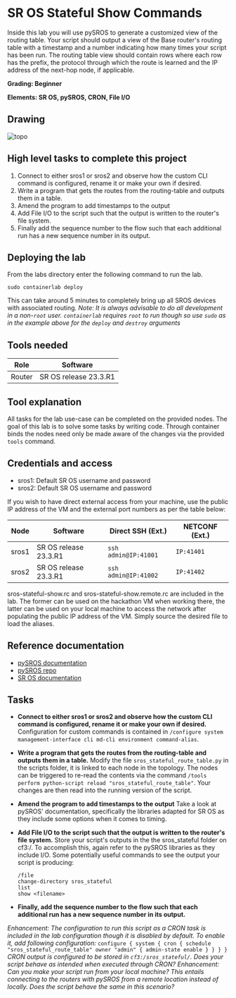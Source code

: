 # SR OS Stateful Show Commands

Inside this lab you will use pySROS to generate a customized view of the routing table. Your script should output a view of the Base router's routing table with a timestamp and a number indicating how many times your script has been run. The routing table view should contain rows where each row has the prefix, the protocol through which the route is learned and the IP address of the next-hop node, if applicable.

**Grading: Beginner**

**Elements: SR OS, pySROS, CRON, File I/O**

## Drawing


![topo](./_images/sros-pysros-eh.png)

## High level tasks to complete this project

1. Connect to either sros1 or sros2 and observe how the custom CLI command is configured, rename it or make your own if desired.
2. Write a program that gets the routes from the routing-table and outputs them in a table.
3. Amend the program to add timestamps to the output
4. Add File I/O to the script such that the output is written to the router's file system.
5. Finally add the sequence number to the flow such that each additional run has a new sequence number in its output.

## Deploying the lab

From the labs directory enter the following command to run the lab.

```
sudo containerlab deploy
```

This can take around 5 minutes to completely bring up all SROS devices with associated routing.
*Note: It is always advisable to do all development in a non-`root` user.  `containerlab` requires `root` to run though so use `sudo` as in the example above for the `deploy` and `destroy` arguments*

## Tools needed  

| Role | Software |
| --- | --- |
| Router | SR OS release 23.3.R1 |

## Tool explanation

All tasks for the lab use-case can be completed on the provided nodes. The goal of this lab is to solve some tasks by writing code. Through container binds the nodes need only be made aware of the changes via the provided `tools` command.

## Credentials and access

* sros1:            Default SR OS username and password
* sros2:            Default SR OS username and password

If you wish to have direct external access from your machine, use the public IP address of the VM and the external port numbers as per the table below:

| Node          | Software |  Direct SSH (Ext.)      | NETCONF (Ext.) | 
| -----         | ---------| ---------------------- | -------------- | 
| sros1         |  SR OS release 23.3.R1 |`ssh admin@IP:41001`   | `IP:41401`     |
| sros2         |  SR OS release 23.3.R1 |`ssh admin@IP:41002`   | `IP:41402`     |

sros-stateful-show.rc and sros-stateful-show.remote.rc are included in the lab. The former can be used on the hackathon VM when working there, the latter can be used on your local machine to access the network after populating the public IP address of the VM. Simply source the desired file to load the aliases.

## Reference documentation

* [pySROS documentation](https://network.developer.nokia.com/static/sr/learn/pysros/latest)
* [pySROS repo](https://github.com/nokia/pysros)
* [SR OS documentation](https://documentation.nokia.com/sr/)


## Tasks
* **Connect to either sros1 or sros2 and observe how the custom CLI command is configured, rename it or make your own if desired.**
Configuration for custom commands is contained in `/configure system management-interface cli md-cli environment command-alias`.

* **Write a program that gets the routes from the routing-table and outputs them in a table.**
Modify the file `sros_stateful_route_table.py` in the scripts folder, it is linked to each node in the topology. The nodes can be triggered to re-read the contents via the command `/tools perform python-script reload "sros_stateful_route_table"`. Your changes are then read into the running version of the script.

* **Amend the program to add timestamps to the output**
Take a look at pySROS' documentation, specifically the libraries adapted for SR OS as they include some options when it comes to timing.

* **Add File I/O to the script such that the output is written to the router's file system.**
Store your script's outputs in the the sros_stateful folder on cf3:/. To accomplish this, again refer to the pySROS libraries as they include I/O. Some potentially useful commands to see the output your script is producing:
    ```
    /file
    change-directory sros_stateful
    list
    show <filename>
    ```

* **Finally, add the sequence number to the flow such that each additional run has a new sequence number in its output.**

*Enhancement: The configuration to run this script as a CRON task is included in the lab configuration though it is disabled by default. To enable it, add following configuration:*
    ```
    configure {
        system {
            cron {
                schedule "sros_stateful_route_table" owner "admin" {
                    admin-state enable
                }
            }
        }
    }
    ```
*CRON output is configured to be stored in `cf3:/sros_stateful/`. Does your script behave as intended when executed through CRON?*
*Enhancement: Can you make your script run from your local machine? This entails connecting to the routers with pySROS from a remote location instead of locally. Does the script behave the same in this scenario?*